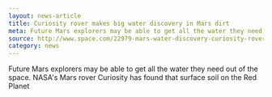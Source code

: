 ```yaml
---
layout: news-article
title: Curiosity rover makes big water discovery in Mars dirt
meta: Future Mars explorers may be able to get all the water they need out of space
source: http://www.space.com/22979-mars-water-discovery-curiosity-rover.html
category: news
---
```


Future Mars explorers may be able to get all the water they need out of the space.
NASA's Mars rover Curiosity has found that surface soil on the Red Planet